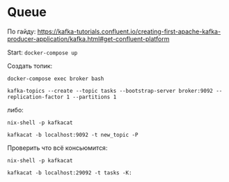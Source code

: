 # Queue

По гайду: https://kafka-tutorials.confluent.io/creating-first-apache-kafka-producer-application/kafka.html#get-confluent-platform

Start: `docker-compose up`

Создать топик:

```
docker-compose exec broker bash

kafka-topics --create --topic tasks --bootstrap-server broker:9092 --replication-factor 1 --partitions 1
```

либо:

```
nix-shell -p kafkacat

kafkacat -b localhost:9092 -t new_topic -P
```

Проверить что всё консьюмится:

```
nix-shell -p kafkacat

kafkacat -b localhost:29092 -t tasks -K:
```